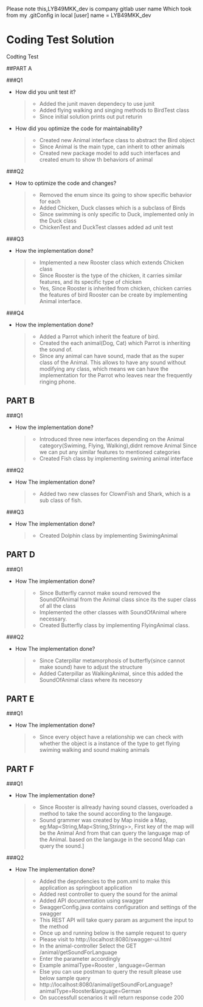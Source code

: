 Please note this,LYB49MKK_dev is company gitlab user name 
Which took from my .gitConfig in local
    [user]
        name = LYB49MKK_dev
        
# Coding Test Solution

Codting Test

##PART A

###Q1

*  How did you unit test it?
    > - Added the junit maven dependecy to use junit
    > - Added flying walking and singing methods to BirdTest class
    > - Since initial solution prints out put returin
    
* How did you optimize the code for maintainability?
    
    > - Created new Animal interface class to abstract the Bird object
    > - Since Animal is the main type, can inherit to other animals
    > - Created new package model to add such interfaces and created enum to show th behaviors of animal

###Q2

* How to optimize the code and changes?
    
    > - Removed the enum since its going to show specific behavior for each
    > - Added Chicken, Duck classes which is a subclass of Birds
    > - Since swimming is only specific to Duck, implemented only in the Duck class
    > - ChickenTest and DuckTest classes added ad unit test

###Q3

* How the implementation done?
    
    > - Implemented a new Rooster class which extends Chicken class
    > - Since Rooster is the type of the chicken, it carries similar features, and its specific type of chicken
    > - Yes, Since Rooster is inherited from chicken, chicken carries the features of bird
        Rooster can be create by implementing Animal interface.

###Q4

* How the implementation done?

    > - Added a Parrot which inherit the feature of bird.
    > - Created the each animal(Dog, Cat) which Parrot is inheriting the sound of.
    > - Since any animal can have sound, made that as the super class of the Animal. This allows to have any sound without 
        modifying any class, which means we can have the implementation for the Parrot who leaves near the frequently ringing phone.

## PART B 
       
###Q1

* How the implementation done?
    
    > - Introduced three new interfaces depending on the Animal category(Swiming, Flying, Walking),didnt remove Animal 
        Since we can put any similar features to mentioned categories
    > - Created Fish class by implementing swiming animal interface
    
###Q2

* How The implementation done?
    
    > - Added two new classes for ClownFish and Shark, which is a sub class of fish.
    
###Q3
 
* How The implementation done?
    
     > - Created Dolphin class by implementing SwimingAnimal
     
## PART D

###Q1

* How The implementation done?
    
     > - Since Butterfly cannot make sound removed the SoundOfAnimal from the Animal class since its the super class of all the class
     > - Implemented the other classes with SoundOfAnimal where necessary.
     > - Created Butterfly class by implementing FlyingAnimal class.
     

###Q2

* How The implementation done?
    
     > - Since Caterpillar metamorphosis of butterfly(since cannot make sound) have to adjust the structure
     > - Added Caterpillar as WalkingAnimal, since this added the SoundOfAnimal class where its necesory
     

## PART E

###Q1

* How The implementation done?
     > - Since every object have a relationship we can check with whether the object is a instance of the type
         to get flying swiming walking and sound making animals
    
## PART F

###Q1
    
* How The implementation done?
    > - Since Rooster is allready having sound classes, overloaded a method to take the sound according to the langauge.
    > - Sound grammer was created by Map inside a Map, eg:Map<String,Map<String,String>>, First key of the map will be the Animal
        And from that can query the language map of the Animal. based on the langauge in the second Map can query the sound.]
        

###Q2
    
* How The implementation done?
    > - Added the depndencies to the pom.xml to make this application as springboot application
    > - Added rest controller to query the sound for the animal
    > - Added API documentation using swagger
    > - SwaggerConfig.java contains configuration and settings of the swagger
    > - This REST API will take query param as argument the input to the method
    > - Once up and running below is the sample request to query
    > - Please visit to http://localhost:8080/swagger-ui.html
    > - In the animal-controller Select the GET /animal/getSoundForLanguage
    > - Enter the parameter accordingly 
    > - Example  animalType=Rooster , language=German
    > - Else you can use postman to query the result please use below sample query
    > - http://localhost:8080/animal/getSoundForLanguage?animalType=Rooster&language=German
    > - On successfull scenarios it will return response code 200

